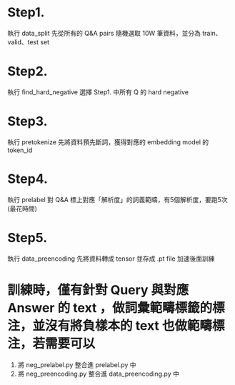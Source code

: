 # Step1.
執行 data_split 先從所有的 Q&A pairs 隨機選取 10W 筆資料，並分為 train、valid、test set
# Step2.
執行 find_hard_negative 選擇 Step1. 中所有 Q 的 hard negative 
# Step3.
執行 pretokenize 先將資料預先斷詞，獲得對應的 embedding model 的 token_id 
# Step4. 
執行 prelabel 對 Q&A 標上對應「解析度」的詞義範疇，有5個解析度，要跑5次 (最花時間)
# Step5.
執行 data_preencoding 先將資料轉成 tensor 並存成 .pt file 加速後面訓練


# 訓練時，僅有針對 Query 與對應 Answer 的 text ，做詞彙範疇標籤的標注，並沒有將負樣本的 text 也做範疇標注，若需要可以
1. 將 neg_prelabel.py 整合進 prelabel.py 中
2. 將 neg_preencoding.py 整合進 data_preencoding.py 中

